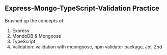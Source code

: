 ## Express-Mongo-TypeScript-Validation Practice
Brushed up the concepts of:
1. Express
2. MondoDB & Mongoose
3. TypeScript
4. Validation: validation with moongoose, npm validator package, Joi, Zod
